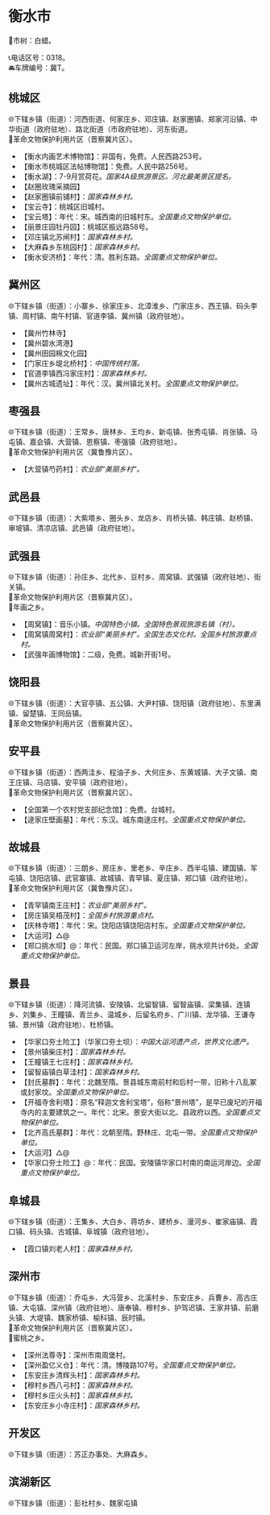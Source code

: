# 衡水市  
🌳市树：白蜡。  
  
📞电话区号：0318。  
🚘车牌编号：冀T。  

## 桃城区  
🌐下辖乡镇（街道）：河西街道、何家庄乡、邓庄镇、赵家圈镇、郑家河沿镇、中华街道（政府驻地）、路北街道（市政府驻地）、河东街道。  
🚩革命文物保护利用片区（晋察冀片区）。  
  
* 【衡水内画艺术博物馆】：非国有，免费。人民西路253号。  
* 【衡水市桃城区法帖博物馆】：免费。人民中路256号。  
* 【衡水湖】：7-9月赏荷花。*国家4A级旅游景区。河北最美景区提名。*  
* 【赵圈玫瑰采摘园】  
* 【赵家圈镇前铺村】：*国家森林乡村。*  
* 【宝云寺】：桃城区旧城村。  
* 【宝云塔】：年代：宋。城西南的旧城村东。*全国重点文物保护单位。*  
* 【丽景庄园牡丹园】：桃城区振远路58号。  
* 【邓庄镇北苏闸村】：*国家森林乡村。*  
* 【大麻森乡东桃园村】：*国家森林乡村。*  
* 【衡水安济桥】：年代：清。胜利东路。*全国重点文物保护单位。*  

## 冀州区  
🌐下辖乡镇（街道）：小寨乡、徐家庄乡、北漳淮乡、门家庄乡、西王镇、码头李镇、周村镇、南午村镇、官道李镇、冀州镇（政府驻地）。  
  
* 【冀州竹林寺】  
* 【冀州碧水湾港】  
* 【冀州田园棉文化园】  
* 【门家庄乡堤北桥村】：*中国传统村落。*  
* 【官道李镇西冯家庄村】：*国家森林乡村。*  
* 【冀州古城遗址】：年代：汉。冀州镇北关村。*全国重点文物保护单位。*  

## 枣强县  
🌐下辖乡镇（街道）：王常乡、唐林乡、王均乡、新屯镇、张秀屯镇、肖张镇、马屯镇、嘉会镇、大营镇、恩察镇、枣强镇（政府驻地）。  
🚩革命文物保护利用片区（冀鲁豫片区）。  
  
* 【大营镇芍药村】：*农业部“美丽乡村”。*  

## 武邑县  
🌐下辖乡镇（街道）：大紫塔乡、圈头乡、龙店乡、肖桥头镇、韩庄镇、赵桥镇、审坡镇、清凉店镇、武邑镇（政府驻地）。  

## 武强县  
🌐下辖乡镇（街道）：孙庄乡、北代乡、豆村乡、周窝镇、武强镇（政府驻地）、街关镇。  
🚩革命文物保护利用片区（晋察冀片区）。  
🧊年画之乡。  
  
* 【周窝镇】：音乐小镇。*中国特色小镇。全国特色景观旅游名镇（村）。*  
* 【周窝镇周窝村】：*农业部“美丽乡村”。全国生态文化村。全国乡村旅游重点村。*  
* 【武强年画博物馆】：二级，免费。城新开街1号。  

## 饶阳县  
🌐下辖乡镇（街道）：大官亭镇、五公镇、大尹村镇、饶阳镇（政府驻地）、东里满镇、留楚镇、王同岳镇。  
🚩革命文物保护利用片区（晋察冀片区）。  

## 安平县  
🌐下辖乡镇（街道）：西两洼乡、程油子乡、大何庄乡、东黄城镇、大子文镇、南王庄镇、马店镇、安平镇（政府驻地）。  
🚩革命文物保护利用片区（晋察冀片区）。  
  
* 【全国第一个农村党支部纪念馆】：免费。台城村。  
* 【逯家庄壁画墓】：年代：东汉。城东南逯庄村。*全国重点文物保护单位。*  
  
## 故城县  
🌐下辖乡镇（街道）：三朗乡、房庄乡、里老乡、辛庄乡、西半屯镇、建国镇、军屯镇、饶阳店镇、武官寨镇、故城镇、青罕镇、夏庄镇、郑口镇（政府驻地）。  
🚩革命文物保护利用片区（冀鲁豫片区）。  
  
* 【青罕镇南王庄村】：*农业部“美丽乡村”。*  
* 【房庄镇吴梧茂村】：*全国乡村旅游重点村。*  
* 【庆林寺塔】：年代：宋。饶阳店镇饶阳店村东。*全国重点文物保护单位。*  
* 【大运河】△@  
* 【郑口挑水坝】@：年代：民国。郑口镇卫运河左岸，挑水坝共计6处。*全国重点文物保护单位。*  

## 景县  
🌐下辖乡镇（街道）：降河流镇、安陵镇、北留智镇、留智庙镇、梁集镇、连镇乡、刘集乡、王瞳镇、青兰乡、温城乡、后留名府乡、广川镇、龙华镇、王谦寺镇、景州镇（政府驻地）、杜桥镇。  
  
* 【华家口夯土险工】（华家口夯土坝）：*中国大运河遗产点，世界文化遗产。*  
* 【景州镇柴庄村】：*国家森林乡村。*  
* 【王瞳镇王七庄村】：*国家森林乡村。*  
* 【留智庙镇白草洼村】：*国家森林乡村。*  
* 【封氏墓群】：年代：北魏至隋。景县城东南前村和后村一带，旧称十八乱冢或封家坟。*全国重点文物保护单位。*  
* 【开福寺舍利塔】：原名“释迦文舍利宝塔”，俗称“景州塔”，是早已废圮的开福寺内的主要建筑之一。年代：北宋。景安大街以北、县政府以西。*全国重点文物保护单位。*  
* 【北齐高氏墓群】：年代：北朝至隋。野林庄、北屯一带。*全国重点文物保护单位。*  
* 【大运河】△@  
* 【华家口夯土险工】@：年代：民国。安陵镇华家口村南的南运河岸边。*全国重点文物保护单位。*  

## 阜城县  
🌐下辖乡镇（街道）：王集乡、大白乡、蒋坊乡、建桥乡、漫河乡、崔家庙镇、霞口镇、码头镇、古城镇、阜城镇（政府驻地）。  
  
* 【霞口镇刘老人村】：*国家森林乡村。*  

## 深州市  
🌐下辖乡镇（街道）：乔屯乡、大冯营乡、北溪村乡、东安庄乡、兵曹乡、高古庄镇、大屯镇、深州镇（政府驻地）、唐奉镇、穆村乡、护驾迟镇、王家井镇、前磨头镇、大堤镇、魏家桥镇、榆科镇、辰时镇。  
🚩革命文物保护利用片区（晋察冀片区）。  
🧊蜜桃之乡。  
  
* 【深州法尊寺】：深州市南周堡村。  
* 【深州盈亿义仓】：年代：清。博陵路107号。*全国重点文物保护单位。*  
* 【东安庄乡清辉头村】：*国家森林乡村。*  
* 【穆村乡西八弓村】：*国家森林乡村。*  
* 【穆村乡庄火头村】：*国家森林乡村。*  
* 【东安庄乡小寺庄村】：*国家森林乡村。*  

## 开发区  
🌐下辖乡镇（街道）：苏正办事处、大麻森乡。  

## 滨湖新区  
🌐下辖乡镇（街道）：彭社村乡、魏家屯镇  